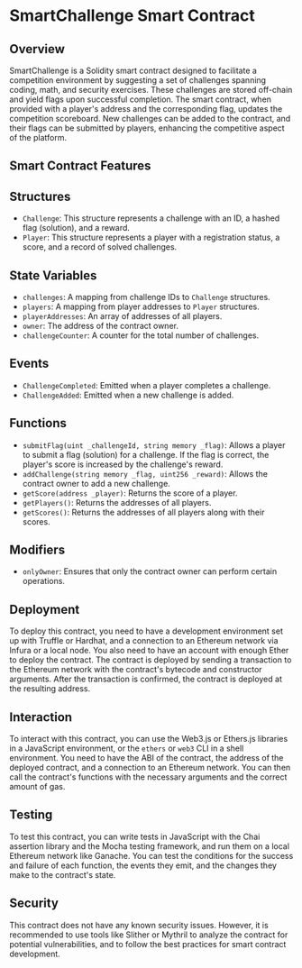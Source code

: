 # SmartChallenge Smart Contract

## Overview

SmartChallenge is a Solidity smart contract designed to facilitate a competition environment by suggesting a set of challenges spanning coding, math, and security exercises. These challenges are stored off-chain and yield flags upon successful completion. The smart contract, when provided with a player's address and the corresponding flag, updates the competition scoreboard. New challenges can be added to the contract, and their flags can be submitted by players, enhancing the competitive aspect of the platform.

## Smart Contract Features

## Structures

- `Challenge`: This structure represents a challenge with an ID, a hashed flag (solution), and a reward.
- `Player`: This structure represents a player with a registration status, a score, and a record of solved challenges.

## State Variables

- `challenges`: A mapping from challenge IDs to `Challenge` structures.
- `players`: A mapping from player addresses to `Player` structures.
- `playerAddresses`: An array of addresses of all players.
- `owner`: The address of the contract owner.
- `challengeCounter`: A counter for the total number of challenges.

## Events

- `ChallengeCompleted`: Emitted when a player completes a challenge.
- `ChallengeAdded`: Emitted when a new challenge is added.

## Functions

- `submitFlag(uint _challengeId, string memory _flag)`: Allows a player to submit a flag (solution) for a challenge. If the flag is correct, the player's score is increased by the challenge's reward.
- `addChallenge(string memory _flag, uint256 _reward)`: Allows the contract owner to add a new challenge.
- `getScore(address _player)`: Returns the score of a player.
- `getPlayers()`: Returns the addresses of all players.
- `getScores()`: Returns the addresses of all players along with their scores.

## Modifiers

- `onlyOwner`: Ensures that only the contract owner can perform certain operations.

## Deployment

To deploy this contract, you need to have a development environment set up with Truffle or Hardhat, and a connection to an Ethereum network via Infura or a local node. You also need to have an account with enough Ether to deploy the contract. The contract is deployed by sending a transaction to the Ethereum network with the contract's bytecode and constructor arguments. After the transaction is confirmed, the contract is deployed at the resulting address.

## Interaction

To interact with this contract, you can use the Web3.js or Ethers.js libraries in a JavaScript environment, or the `ethers` or `web3` CLI in a shell environment. You need to have the ABI of the contract, the address of the deployed contract, and a connection to an Ethereum network. You can then call the contract's functions with the necessary arguments and the correct amount of gas.

## Testing

To test this contract, you can write tests in JavaScript with the Chai assertion library and the Mocha testing framework, and run them on a local Ethereum network like Ganache. You can test the conditions for the success and failure of each function, the events they emit, and the changes they make to the contract's state.

## Security

This contract does not have any known security issues. However, it is recommended to use tools like Slither or Mythril to analyze the contract for potential vulnerabilities, and to follow the best practices for smart contract development.